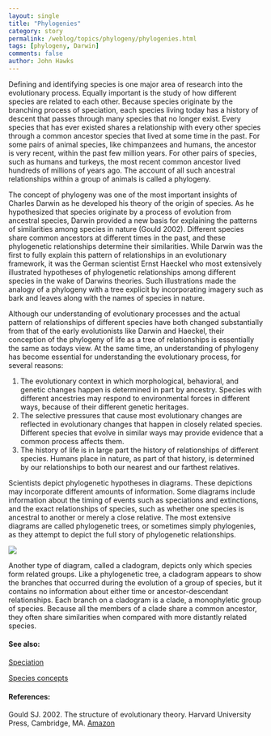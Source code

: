 ```yaml
---
layout: single 
title: "Phylogenies" 
category: story
permalink: /weblog/topics/phylogeny/phylogenies.html
tags: [phylogeny, Darwin] 
comments: false 
author: John Hawks 
---
```



<p>
Defining and identifying species is one major area of research into the evolutionary process. Equally important is the study of how different species are related to each other. Because species originate by the branching process of speciation, each species living today has a history of descent that passes through many species that no longer exist. Every species that has ever existed shares a relationship with every other species through a common ancestor species that lived at some time in the past. For some pairs of animal species, like chimpanzees and humans, the ancestor is very recent, within the past few million years. For other pairs of species, such as humans and turkeys, the most recent common ancestor lived hundreds of millions of years ago. The account of all such ancestral relationships within a group of animals is called a phylogeny. 
</p>

<!--Figure 3.5 Phylogenetic tree according to Haeckel, compared with a current phylogeny of the primates-->

<p>
The concept of phylogeny was one of the most important insights of Charles Darwin as he developed his theory of the origin of species. As he hypothesized that species originate by a process of evolution from ancestral species, Darwin provided a new basis for explaining the patterns of similarities among species in nature (Gould 2002). Different species share common ancestors at different times in the past, and these phylogenetic relationships determine their similarities. While Darwin was the first to fully explain this pattern of relationships in an evolutionary framework, it was the German scientist Ernst Haeckel who most extensively illustrated hypotheses of phylogenetic relationships among different species in the wake of Darwins theories. Such illustrations made the analogy of a phylogeny with a tree explicit by incorporating imagery such as bark and leaves along with the names of species in nature. 
</p>

<p>
Although our understanding of evolutionary processes and the actual pattern of relationships of different species have both changed substantially from that of the early evolutionists like Darwin and Haeckel, their conception of the phylogeny of life as a tree of relationships is essentially the same as todays view. At the same time, an understanding of phylogeny has become essential for understanding the evolutionary process, for several reasons: 
</p>

<ol>
<li>The evolutionary context in which morphological, behavioral, and genetic changes happen is determined in part by ancestry. Species with different ancestries may respond to environmental forces in different ways, because of their different genetic heritages. </li>
<li>The selective pressures that cause most evolutionary changes are reflected in evolutionary changes that happen in closely related species. Different species that evolve in similar ways may provide evidence that a common process affects them. </li>
<li>The history of life is in large part the history of relationships of different species. Humans place in nature, as part of that history, is determined by our relationships to both our nearest and our farthest relatives. </li>
</ol>

<p>
Scientists depict phylogenetic hypotheses in diagrams. These depictions may incorporate different amounts of information. Some diagrams include information about the timing of events such as speciations and extinctions, and the exact relationships of species, such as whether one species is ancestral to another or merely a close relative. The most extensive diagrams are called phylogenetic trees, or sometimes simply phylogenies, as they attempt to depict the full story of phylogenetic relationships. 
</p>

<img src="/graphics/phylogeny_vs_cladogram.png" />

<p>
Another type of diagram, called a cladogram, depicts only which species form related groups. Like a phylogenetic tree, a cladogram appears to show the branches that occurred during the evolution of a group of species, but it contains no information about either time or ancestor-descendant relationships. Each branch on a cladogram is a clade, a monophyletic group of species. Because all the members of a clade share a common ancestor, they often share similarities when compared with more distantly related species. 
</p>

<h4>See also:</h4>

<p>
<a href="weblog/topics/phylogeny/speciation.html">Speciation</a>
</p>

<p>
<a href="weblog/topics/phylogeny/species_concepts.html">Species concepts</a>
</p>

<h4>References:</h4>

<p class="cite">Gould SJ. 2002. The structure of evolutionary theory. Harvard University Press, Cambridge, MA. 
<a href="http://www.amazon.com/exec/obidos/ASIN/0674006135/002-0996388-3117635">Amazon</a></p>


